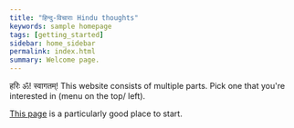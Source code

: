 ```yaml
---
title: "हिन्दु-विचाराः Hindu thoughts"
keywords: sample homepage
tags: [getting_started]
sidebar: home_sidebar
permalink: index.html
summary: Welcome page.
---
```


हरिः ॐ! स्वागतम्!
This website consists of multiple parts. Pick one that you're interested in (menu on the top/ left).

[This page]({{site.baseurl}}/pages/hindutvam/hinduism/introduction.html) is a particularly good place to start.
